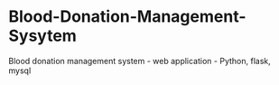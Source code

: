 # Blood-Donation-Management-Sysytem
Blood donation management system - web application - Python, flask, mysql
